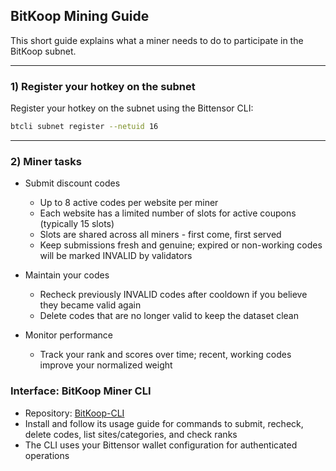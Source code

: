## BitKoop Mining Guide

This short guide explains what a miner needs to do to participate in the BitKoop subnet.

---

### 1) Register your hotkey on the subnet

Register your hotkey on the subnet using the Bittensor CLI:

```sh
btcli subnet register --netuid 16
```

---

### 2) Miner tasks

- Submit discount codes
  - Up to 8 active codes per website per miner
  - Each website has a limited number of slots for active coupons (typically 15 slots)
  - Slots are shared across all miners - first come, first served
  - Keep submissions fresh and genuine; expired or non-working codes will be marked INVALID by validators

- Maintain your codes
  - Recheck previously INVALID codes after cooldown if you believe they became valid again
  - Delete codes that are no longer valid to keep the dataset clean

- Monitor performance
  - Track your rank and scores over time; recent, working codes improve your normalized weight

### Interface: BitKoop Miner CLI

- Repository: [BitKoop-CLI](https://github.com/BitKoop-com/BitKoop-CLI)
- Install and follow its usage guide for commands to submit, recheck, delete codes, list sites/categories, and check ranks
- The CLI uses your Bittensor wallet configuration for authenticated operations


